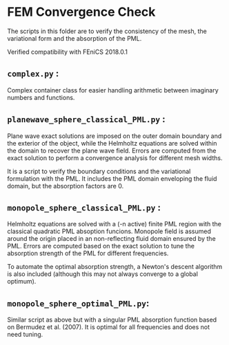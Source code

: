 # FEM Convergence Check

The scripts in this folder are to verify the consistency of the mesh, the variational form 
and the absorption of the PML.  

Verified compatibility with FEniCS 2018.0.1

## `complex.py` :
Complex container class for easier handling arithmetic between imaginary numbers and functions. 

## `planewave_sphere_classical_PML.py` :

Plane wave exact solutions are imposed on the outer domain boundary and the exterior of the object, 
while the Helmholtz equations are solved within the domain to recover the plane wave field. Errors are
computed from the exact solution to perform a convergence analysis for different mesh widths.

It is a script to verify the boundary conditions and the variational formulation with the PML.
It includes the PML domain enveloping the fluid domain, but the absorption factors are 0. 

## `monopole_sphere_classical_PML.py` :

Helmholtz equations are solved with a (-n active) finite PML region with the classical quadratic
PML absoption funcions. Monopole field is assumed around the origin placed in an non-reflecting fluid
domain ensured by the PML. Errors are computed based on the exact solution to tune the absorption strength
of the PML for different frequencies. 

To automate the optimal absorption strength, a Newton's descent algorithm is also included (although this
may not always converge to a global optimum).

## `monopole_sphere_optimal_PML.py`:

Similar script as above but with a singular PML absorption function based on Bermudez et al. (2007). 
It is optimal for all frequencies and does not need tuning. 

